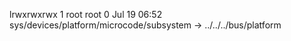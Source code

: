 lrwxrwxrwx 1 root root 0 Jul 19 06:52 sys/devices/platform/microcode/subsystem -> ../../../bus/platform
